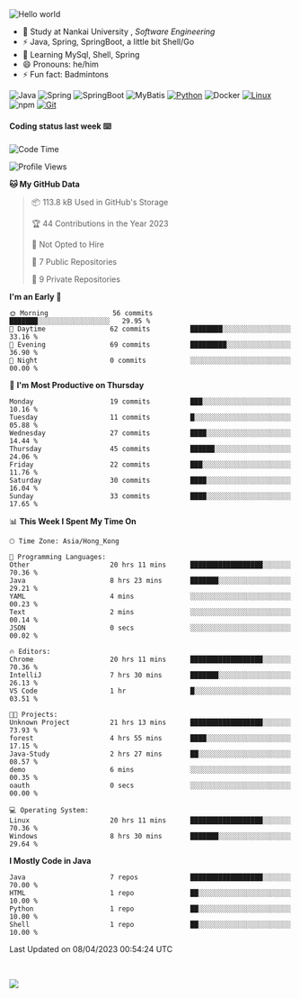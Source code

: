 

<img src="https://raw.githubusercontent.com/sagar-viradiya/sagar-viradiya/master/resources/banner.png" alt="Hello world">


<br/>


- 🍻  Study at Nankai University , _Software Engineering_
- ⚡  Java, Spring, SpringBoot, a little bit Shell/Go
- 🌱 Learning MySql, Shell, Spring
- 😄 Pronouns: he/him
- ⚡ Fun fact: Badmintons

![Java](https://img.shields.io/badge/-Java-007396?style=flat-square&logo=java&logoColor=ffffff)
![Spring](https://img.shields.io/badge/-Spring-green)
![SpringBoot](https://img.shields.io/badge/-SpringBoot-green)
![MyBatis](https://img.shields.io/badge/-MyBatis-yellowgreen)
[![Python](https://img.shields.io/badge/-Python-3776AB?style=flat-square&logo=python&logoColor=ffffff)](https://www.python.org/)
![Docker](https://img.shields.io/badge/Docker-2496ED?style=flat-square&logo=docker&logoColor=ffffff)
[![Linux](https://img.shields.io/badge/-Linux-333333?style=flat-square&logo=linux&logoColor=white)](https://www.linuxfoundation.org/)
![npm](https://img.shields.io/badge/-NPM-CB3837?style=flat-square&logo=npm&logoColor=white)
[![Git](https://img.shields.io/badge/-Git-f05032?style=flat-square&logo=git&logoColor=white)](https://git-scm.com/)

#### Coding status last week ⌨️

<!--START_SECTION:waka-->
![Code Time](http://img.shields.io/badge/Code%20Time-102%20hrs%2042%20mins-blue)

![Profile Views](http://img.shields.io/badge/Profile%20Views-18-blue)

**🐱 My GitHub Data** 

> 📦 113.8 kB Used in GitHub's Storage 
 > 
> 🏆 44 Contributions in the Year 2023
 > 
> 🚫 Not Opted to Hire
 > 
> 📜 7 Public Repositories 
 > 
> 🔑 9 Private Repositories 
 > 
**I'm an Early 🐤** 

```text
🌞 Morning                56 commits          ███████░░░░░░░░░░░░░░░░░░   29.95 % 
🌆 Daytime                62 commits          ████████░░░░░░░░░░░░░░░░░   33.16 % 
🌃 Evening                69 commits          █████████░░░░░░░░░░░░░░░░   36.90 % 
🌙 Night                  0 commits           ░░░░░░░░░░░░░░░░░░░░░░░░░   00.00 % 
```
📅 **I'm Most Productive on Thursday** 

```text
Monday                   19 commits          ███░░░░░░░░░░░░░░░░░░░░░░   10.16 % 
Tuesday                  11 commits          █░░░░░░░░░░░░░░░░░░░░░░░░   05.88 % 
Wednesday                27 commits          ████░░░░░░░░░░░░░░░░░░░░░   14.44 % 
Thursday                 45 commits          ██████░░░░░░░░░░░░░░░░░░░   24.06 % 
Friday                   22 commits          ███░░░░░░░░░░░░░░░░░░░░░░   11.76 % 
Saturday                 30 commits          ████░░░░░░░░░░░░░░░░░░░░░   16.04 % 
Sunday                   33 commits          ████░░░░░░░░░░░░░░░░░░░░░   17.65 % 
```


📊 **This Week I Spent My Time On** 

```text
🕑︎ Time Zone: Asia/Hong_Kong

💬 Programming Languages: 
Other                    20 hrs 11 mins      ██████████████████░░░░░░░   70.36 % 
Java                     8 hrs 23 mins       ███████░░░░░░░░░░░░░░░░░░   29.21 % 
YAML                     4 mins              ░░░░░░░░░░░░░░░░░░░░░░░░░   00.23 % 
Text                     2 mins              ░░░░░░░░░░░░░░░░░░░░░░░░░   00.14 % 
JSON                     0 secs              ░░░░░░░░░░░░░░░░░░░░░░░░░   00.02 % 

🔥 Editors: 
Chrome                   20 hrs 11 mins      ██████████████████░░░░░░░   70.36 % 
IntelliJ                 7 hrs 30 mins       ███████░░░░░░░░░░░░░░░░░░   26.13 % 
VS Code                  1 hr                █░░░░░░░░░░░░░░░░░░░░░░░░   03.51 % 

🐱‍💻 Projects: 
Unknown Project          21 hrs 13 mins      ██████████████████░░░░░░░   73.93 % 
forest                   4 hrs 55 mins       ████░░░░░░░░░░░░░░░░░░░░░   17.15 % 
Java-Study               2 hrs 27 mins       ██░░░░░░░░░░░░░░░░░░░░░░░   08.57 % 
demo                     6 mins              ░░░░░░░░░░░░░░░░░░░░░░░░░   00.35 % 
oauth                    0 secs              ░░░░░░░░░░░░░░░░░░░░░░░░░   00.00 % 

💻 Operating System: 
Linux                    20 hrs 11 mins      ██████████████████░░░░░░░   70.36 % 
Windows                  8 hrs 30 mins       ███████░░░░░░░░░░░░░░░░░░   29.64 % 
```

**I Mostly Code in Java** 

```text
Java                     7 repos             ██████████████████░░░░░░░   70.00 % 
HTML                     1 repo              ██░░░░░░░░░░░░░░░░░░░░░░░   10.00 % 
Python                   1 repo              ██░░░░░░░░░░░░░░░░░░░░░░░   10.00 % 
Shell                    1 repo              ██░░░░░░░░░░░░░░░░░░░░░░░   10.00 % 
```




 Last Updated on 08/04/2023 00:54:24 UTC
<!--END_SECTION:waka-->

<br/>

![](https://github-profile-trophy.vercel.app/?username=quincysky&column=7)







